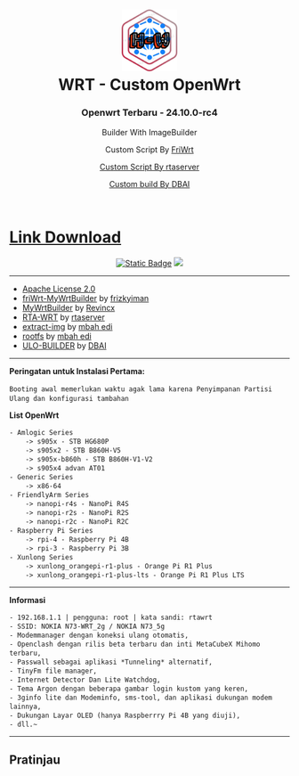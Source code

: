 <h1 align="center">
  <img src="/pictures/logo.png" alt="OpenWrt" width="100">
  <br> WRT - Custom OpenWrt<br>

</h1>

<h3 align="center">Openwrt Terbaru - 24.10.0-rc4</h3>

<!-- <h4 align="center">Join Telegram Untuk Mendapatkan Notifikasi Update Dan Tutorial</h4>
<p align="center">
<a href="https://t.me/rta_wrt"><img src="https://img.shields.io/badge/Chanel_Telegram-Klik_Disini-bg?style=for-the-badge&logo=telegram"></a>
</p> -->

<p align="center">
Builder With ImageBuilder
</p>
<p align="center">
Custom Script By <a href="https://github.com/frizkyiman/friWrt-MyWrtBuilder">FriWrt
</p>
<p align="center">
Custom Script By <a href="https://github.com/rtaserver">rtaserver
</p>
<p align="center">
Custom build By <a href="https://github.com/armarchindo/ULO-Builder">DBAI
</p>
<br>


# Link Download

<p align="center">
<a href="https://github.com/Houjie80/Wrt-kombi/releases/tag/openwrt_24.10.0-rc4-20241202"><img alt="Static Badge" src="https://img.shields.io/badge/OpenWrt--24.10.0-rc4-openwrt?style=for-the-badge&logo=openwrt&label=Download&color=%231aa5de"></a>
<!--<a href="https://github.com/Houjie80/Wrt-kombi/releases/tag/immortalwrt_23.05.4-20241121"><img alt="Static Badge" src="https://img.shields.io/badge/ImmortalWrt--23.05.4-immorlalwrt?style=for-the-badge&logo=openwrt&label=Download&color=%231aa5de"></a>-->
 <a target="_blank" href="https://github.com/Houjie80/Wrt-kombi/releases"><img src="https://img.shields.io/github/downloads/Houjie80/Wrt-kombi/total?style=for-the-badge&logo=Openwrt"></a>  
</p>

---
* [Apache License 2.0](https://github.com/Houjie80/Wrt-kombi/blob/main/LICENSE)
* [friWrt-MyWrtBuilder](https://github.com/frizkyiman/friWrt-MyWrtBuilder) by [frizkyiman](https://github.com/frizkyiman)
* [MyWrtBuilder](https://github.com/Revincx/MyWrtBuilder) by [Revincx](https://github.com/Revincx)
* [RTA-WRT](https://github.com/rtaserver/RTA-WRT) by [rtaserver](https://github.com/rtaserver)
* [extract-img](https://github.com/edikurexe/extract-img)
  by [mbah edi](https://github.com/edikurexe)
* [rootfs](https://github.com/edikurexe/ULO) by [mbah edi](https://github.com/edikurexe)
* [ULO-BUILDER](https://github.com/armarchindo/ULO-Builder) by [DBAI](https://github.com/armarchindo/ULO-Builder)

---

**Peringatan untuk Instalasi Pertama:**

```Booting awal memerlukan waktu agak lama karena Penyimpanan Partisi Ulang dan konfigurasi tambahan```

**List OpenWrt**
```
- Amlogic Series
    -> s905x - STB HG680P
    -> s905x2 - STB B860H-V5
    -> s905x-b860h - STB B860H-V1-V2
    -> s905x4 advan AT01
- Generic Series
    -> x86-64
- FriendlyArm Series
    -> nanopi-r4s - NanoPi R4S
    -> nanopi-r2s - NanoPi R2S
    -> nanopi-r2c - NanoPi R2C
- Raspberry Pi Series
    -> rpi-4 - Raspberry Pi 4B
    -> rpi-3 - Raspberry Pi 3B
- Xunlong Series
    -> xunlong_orangepi-r1-plus - Orange Pi R1 Plus
    -> xunlong_orangepi-r1-plus-lts - Orange Pi R1 Plus LTS
```
---

**Informasi**
```
- 192.168.1.1 | pengguna: root | kata sandi: rtawrt
- SSID: NOKIA N73-WRT_2g / NOKIA N73_5g
- Modemmanager dengan koneksi ulang otomatis,
- Openclash dengan rilis beta terbaru dan inti MetaCubeX Mihomo terbaru,
- Passwall sebagai aplikasi *Tunneling* alternatif,
- TinyFm file manager,
- Internet Detector Dan Lite Watchdog,
- Tema Argon dengan beberapa gambar login kustom yang keren,
- 3ginfo lite dan Modeminfo, sms-tool, dan aplikasi dukungan modem lainnya,
- Dukungan Layar OLED (hanya Raspberrry Pi 4B yang diuji),
- dll.~
```
---
Pratinjau
---


<!-- * Tampilan Masuk
<p align="center">
    <img src="/pictures/Login.png">
</p>

* Tampilan Utama
<p align="center">
    <img src="/pictures/Dashboard.png">
</p>

* Tampilan Terminal
<p align="center">
    <img src="/pictures/Terminal.png">
</p> -->
